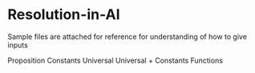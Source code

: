 # Resolution-in-AI


Sample files are attached for reference for understanding of how to give inputs

Proposition
Constants
Universal
Universal + Constants
Functions
